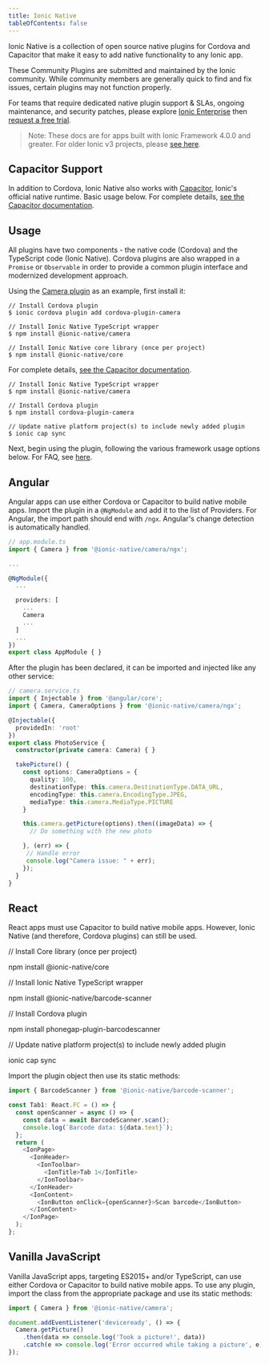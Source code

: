 ```yaml
---
title: Ionic Native
tableOfContents: false
---
```


Ionic Native is a collection of open source native plugins for Cordova and Capacitor that make it easy to add native functionality to any Ionic app.

These Community Plugins are submitted and maintained by the Ionic community. While community members are generally quick to find and fix issues, certain plugins may not function properly.

For teams that require dedicated native plugin support & SLAs, ongoing maintenance, and security patches, please explore [Ionic Enterprise](/docs/enterprise) then [request a free trial](https://ionicframework.com/enterprise/contact).

> Note: These docs are for apps built with Ionic Framework 4.0.0 and greater. For older Ionic v3 projects, please [see here](/docs/v3/native).

## Capacitor Support

In addition to Cordova, Ionic Native also works with [Capacitor](https://capacitor.ionicframework.com), Ionic's official native runtime. Basic usage below. For complete details, [see the Capacitor documentation](https://capacitor.ionicframework.com/docs/cordova/using-cordova-plugins).

## Usage

All plugins have two components - the native code (Cordova) and the TypeScript code (Ionic Native). Cordova plugins are also wrapped in a `Promise` or `Observable` in order to provide a common plugin interface and modernized development approach.

Using the [Camera plugin](/docs/native/camera) as an example, first install it:

<docs-tabs> <docs-tab tab="Cordova">

```shell
// Install Cordova plugin
$ ionic cordova plugin add cordova-plugin-camera

// Install Ionic Native TypeScript wrapper
$ npm install @ionic-native/camera

// Install Ionic Native core library (once per project) 
$ npm install @ionic-native/core
```

</docs-tab> <docs-tab tab="Capacitor">

For complete details, [see the Capacitor documentation](https://capacitor.ionicframework.com/docs/cordova/using-cordova-plugins).

```shell
// Install Ionic Native TypeScript wrapper
$ npm install @ionic-native/camera

// Install Cordova plugin
$ npm install cordova-plugin-camera

// Update native platform project(s) to include newly added plugin
$ ionic cap sync
```

</docs-tab> </docs-tabs>

Next, begin using the plugin, following the various framework usage options below. For FAQ, see [here](/docs/native/faq).

## Angular

Angular apps can use either Cordova or Capacitor to build native mobile apps. Import the plugin in a `@NgModule` and add it to the list of Providers. For Angular, the import path should end with `/ngx`. Angular's change detection is automatically handled.

```typescript
// app.module.ts
import { Camera } from '@ionic-native/camera/ngx';

...

@NgModule({
  ...

  providers: [
    ...
    Camera
    ...
  ]
  ...
})
export class AppModule { }
```

After the plugin has been declared, it can be imported and injected like any other service:

```typescript
// camera.service.ts
import { Injectable } from '@angular/core';
import { Camera, CameraOptions } from '@ionic-native/camera/ngx';

@Injectable({
  providedIn: 'root'
})
export class PhotoService {
  constructor(private camera: Camera) { }

  takePicture() {
    const options: CameraOptions = {
      quality: 100,
      destinationType: this.camera.DestinationType.DATA_URL,
      encodingType: this.camera.EncodingType.JPEG,
      mediaType: this.camera.MediaType.PICTURE
    }

    this.camera.getPicture(options).then((imageData) => {
      // Do something with the new photo

    }, (err) => {
     // Handle error
     console.log("Camera issue: " + err);
    });
  }
}
```

## React

React apps must use Capacitor to build native mobile apps. However, Ionic Native (and therefore, Cordova plugins) can still be used.

<command-line>

<div>
  // Install Core library (once per project)
</div>

<command-prompt>npm install @ionic-native/core</command-prompt>   


<div>
  // Install Ionic Native TypeScript wrapper
</div>

<command-prompt>npm install @ionic-native/barcode-scanner</command-prompt>   


<div>
  // Install Cordova plugin
</div>

<command-prompt>npm install phonegap-plugin-barcodescanner</command-prompt>   


<div>
  // Update native platform project(s) to include newly added plugin
</div>

<command-prompt>ionic cap sync</command-prompt> </command-line>

Import the plugin object then use its static methods:

```typescript
import { BarcodeScanner } from '@ionic-native/barcode-scanner';

const Tab1: React.FC = () => {
  const openScanner = async () => {
    const data = await BarcodeScanner.scan();
    console.log(`Barcode data: ${data.text}`);
  };
  return (
    <IonPage>
      <IonHeader>
        <IonToolbar>
          <IonTitle>Tab 1</IonTitle>
        </IonToolbar>
      </IonHeader>
      <IonContent>
        <IonButton onClick={openScanner}>Scan barcode</IonButton>
      </IonContent>
    </IonPage>
  );
};
```

## Vanilla JavaScript

Vanilla JavaScript apps, targeting ES2015+ and/or TypeScript, can use either Cordova or Capacitor to build native mobile apps. To use any plugin, import the class from the appropriate package and use its static methods:

```js
import { Camera } from '@ionic-native/camera';

document.addEventListener('deviceready', () => {
  Camera.getPicture()
    .then(data => console.log('Took a picture!', data))
    .catch(e => console.log('Error occurred while taking a picture', e));
});
```